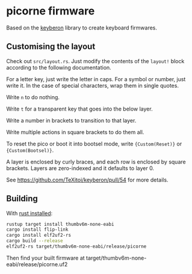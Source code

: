 # picorne firmware

Based on the [keyberon](https://github.com/TeXitoi/keyberon) library to create keyboard firmwares.

## Customising the layout
Check out `src/layout.rs`.
Just modify the contents of the `layout!` block according to the following documentation.

For a letter key, just write the letter in caps. For a symbol or number, just write it. In the case of special characters, wrap them in single quotes.

Write `n` to do nothing.

Write `t` for a transparent key that goes into the below layer.

Write a number in brackets to transition to that layer.

Write multiple actions in square brackets to do them all.

To reset the pico or boot it into bootsel mode, write `{Custom(Reset)}` or `{Custom(Bootsel)}`.

A layer is enclosed by curly braces, and each row is enclosed by square brackets. Layers are zero-indexed and it defaults to layer 0.

See https://github.com/TeXitoi/keyberon/pull/54 for more details.

## Building
With [rust installed](https://rustup.rs):
```sh
rustup target install thumbv6m-none-eabi
cargo install flip-link
cargo install elf2uf2-rs
cargo build --release
elf2uf2-rs target/thumbv6m-none-eabi/release/picorne
```
Then find your built firmware at target/thumbv6m-none-eabi/release/picorne.uf2